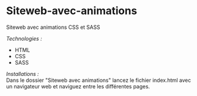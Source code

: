 # Siteweb-avec-animations
Siteweb avec animations CSS et SASS 

_Technologies :_
* HTML
* CSS
* SASS
  
_Installations :_  
Dans le dossier "Siteweb avec animations" lancez le fichier index.html avec un navigateur web et naviguez entre les différentes pages.
